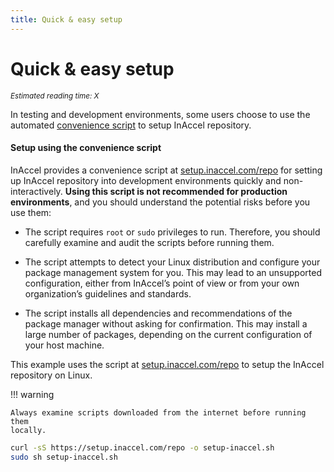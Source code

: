 ```yaml
---
title: Quick & easy setup
---
```


# Quick & easy setup

*<small id="time">Estimated reading time: X</small>*

In testing and development environments, some users choose to use the automated
[convenience script](#setup-using-the-convenience-script) to setup InAccel
repository.

#### Setup using the convenience script

InAccel provides a convenience script at
[setup.inaccel.com/repo](https://setup.inaccel.com/repo) for setting up InAccel
repository into development environments quickly and non-interactively.
**Using this script is not recommended for production environments**, and you
should understand the potential risks before you use them:

* The script requires `root` or `sudo` privileges to run. Therefore, you should
carefully examine and audit the scripts before running them.

* The script attempts to detect your Linux distribution and configure your
package management system for you. This may lead to an unsupported
configuration, either from InAccel’s point of view or from your own
organization’s guidelines and standards.

* The script installs all dependencies and recommendations of the package
manager without asking for confirmation. This may install a large number of
packages, depending on the current configuration of your host machine.

This example uses the script at
[setup.inaccel.com/repo](https://setup.inaccel.com/repo) to setup the InAccel
repository on Linux.

!!! warning

	Always examine scripts downloaded from the internet before running them
	locally.

```bash
curl -sS https://setup.inaccel.com/repo -o setup-inaccel.sh
sudo sh setup-inaccel.sh
```
